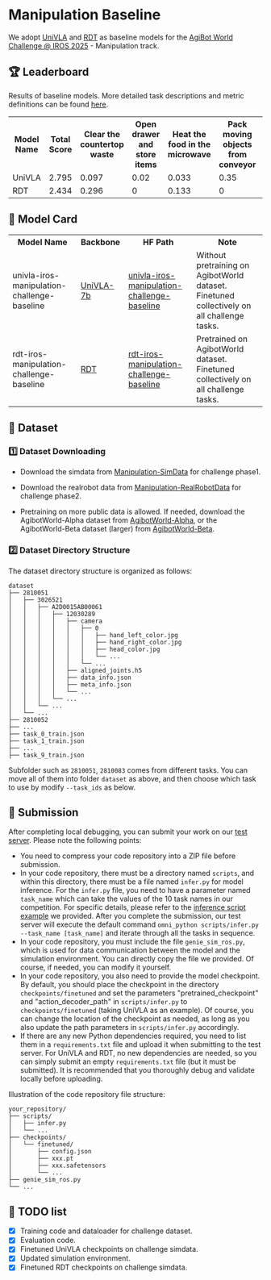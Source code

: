 # Manipulation Baseline
We adopt [UniVLA](https://github.com/OpenDriveLab/AgiBot-World/tree/manipulation-challenge/UniVLA) and [RDT](https://github.com/OpenDriveLab/AgiBot-World/tree/manipulation-challenge/RDT) as baseline models for the [AgiBot World Challenge @ IROS 2025](https://agibot-world.com/challenge) - Manipulation track.

## :trophy: Leaderboard

Results of baseline models. More detailed task descriptions and metric definitions can be found [here](https://agibot-world.com/challenge/manipulation/leaderboard).

<table border="0">
  <tr>
    <th>Model Name</th>
    <th>Total Score</th>
    <th>Clear the countertop waste</th>
    <th>Open drawer and store items</th>
    <th>Heat the food in the microwave</th>
    <th>Pack moving objects from conveyor</th>
    <th>Pickup items from the freezer</th>
    <th>Restock supermarket items</th>
    <th>Pack in the supermarket</th>
    <th>Make a sandwich</th>
    <th>Clear table in the restaurant</th>
    <th>Stamp the seal</th>
  </tr>
  <tr>
    <td>UniVLA</td>
    <td>2.795</td>
    <td>0.097</td>
    <td>0.02</td>
    <td>0.033</td>
    <td>0.35</td>
    <td>0.26</td>
    <td>0.4</td>
    <td>1</td>
    <td>0.08</td>
    <td>0.375</td>
    <td>0.18</td>
  </tr>
  <tr>
    <td>RDT</td>
    <td>2.434</td>
    <td>0.296</td>
    <td>0</td>
    <td>0.133</td>
    <td>0</td>
    <td>0.48</td>
    <td>0.25</td>
    <td>0.825</td>
    <td>0</td>
    <td>0.25</td>
    <td>0.2</td>
  </tr>
</table>

## 🤗 Model Card

<table>
  <tr>
    <th>Model Name</th>
    <th>Backbone</th>
    <th>HF Path</th>
    <th>Note</th>
  </tr>

  <tr>
    <td>univla-iros-manipulation-challenge-baseline</td>
    <td><a href="https://huggingface.co/qwbu/univla-7b">UniVLA-7b</a></td>
    <td><a href="https://huggingface.co/qwbu/univla-iros-manipulation-challenge-baseline">univla-iros-manipulation-challenge-baseline</a></td>
    <td> Without pretraining on AgibotWorld dataset. Finetuned collectively on all challenge tasks. </td>
  </tr>

  <tr>
    <td>rdt-iros-manipulation-challenge-baseline</td>
    <td><a href="https://huggingface.co/OpenDriveLab-org/rdt-iros-manipulation-challenge-baseline/tree/main/awb-pretrained">RDT</a></td>
    <td><a href="https://huggingface.co/OpenDriveLab-org/rdt-iros-manipulation-challenge-baseline/tree/main/sim-finetuned">rdt-iros-manipulation-challenge-baseline</a></td>
    <td> Pretrained on AgibotWorld dataset. Finetuned collectively on all challenge tasks. </td>
  </tr>

</table>

## :file_folder: Dataset

### :one: Dataset Downloading

- Download the simdata from <td><a href="https://huggingface.co/datasets/agibot-world/AgiBotWorldChallenge-2025/tree/main/Manipulation-SimData">Manipulation-SimData</a></td> for challenge phase1.

- Download the realrobot data from <td><a href="https://huggingface.co/datasets/agibot-world/AgiBotWorldChallenge-2025/tree/main/Manipulation-RealRobot">Manipulation-RealRobotData</a></td> for challenge phase2.

- Pretraining on more public data is allowed. If needed, download the AgibotWorld-Alpha dataset from <td><a href="https://huggingface.co/datasets/agibot-world/AgiBotWorld-Alpha">AgibotWorld-Alpha</a></td>, or the AgibotWorld-Beta dataset (larger) from <td><a href="https://huggingface.co/datasets/agibot-world/AgiBotWorld-Beta">AgibotWorld-Beta</a></td>.

### :two: Dataset Directory Structure
The dataset directory structure is organized as follows:

```
dataset
├── 2810051
│   ├── 3026521
│   │   ├── A2D0015AB00061
│   │   │   ├── 12030289
│   │   │   │   ├── camera
│   │   │   │   │   ├── 0
│   │   │   │   │   │   ├── hand_left_color.jpg
│   │   │   │   │   │   ├── hand_right_color.jpg
│   │   │   │   │   │   ├── head_color.jpg
│   │   │   │   │   │   └── ...
│   │   │   │   │   └── ...
│   │   │   │   ├── aligned_joints.h5
│   │   │   │   ├── data_info.json
│   │   │   │   ├── meta_info.json
│   │   │   │   └── ...
│   │   │   └── ...
│   │   └── ...
│   └── ...
├── 2810052
├── ...
├── task_0_train.json
├── task_1_train.json
├── ...
├── task_9_train.json
```
Subfolder such as `2810051`, `2810083` comes from different tasks. You can move all of them into folder `dataset` as above, and then choose which task to use by modify `--task_ids` as below.

## :rocket: Submission
After completing local debugging, you can submit your work on our <td><a href="https://agibot-world.com/challenge/manipulation/my-submissions">test server</a></td>. Please note the following points:

- You need to compress your code repository into a ZIP file before submission.
- In your code repository, there must be a directory named `scripts`, and within this directory, there must be a file named `infer.py` for model inference. For the `infer.py` file, you need to have a parameter named `task_name` which can take the values of the 10 task names in our competition. For specific details, please refer to the <td><a href="https://github.com/OpenDriveLab/AgiBot-World/blob/manipulation-challenge/UniVLA/scripts/infer.py">inference script example</a></td> we provided. After you complete the submission, our test server will execute the default command `omni_python scripts/infer.py --task_name [task_name]` and iterate through all the tasks in sequence.
- In your code repository, you must include the file `genie_sim_ros.py`, which is used for data communication between the model and the simulation environment. You can directly copy the file we provided. Of course, if needed, you can modify it yourself.
- In your code repository, you also need to provide the model checkpoint. By default, you should place the checkpoint in the directory `checkpoints/finetuned` and set the parameters "pretrained_checkpoint" and "action_decoder_path" in `scripts/infer.py` to `checkpoints/finetuned` (taking UniVLA as an example). Of course, you can change the location of the checkpoint as needed, as long as you also update the path parameters in `scripts/infer.py` accordingly.
- If there are any new Python dependencies required, you need to list them in a `requirements.txt` file and upload it when submitting to the test server. For UniVLA and RDT, no new dependencies are needed, so you can simply submit an empty `requirements.txt` file (but it must be submitted). It is recommended that you thoroughly debug and validate locally before uploading.

Illustration of the code repository file structure: 

```
your_repository/
├── scripts/
│   ├── infer.py
│   └── ...
├── checkpoints/
│   └── finetuned/
│       ├── config.json
│       ├── xxx.pt
│       ├── xxx.safetensors
│       └── ...
├── genie_sim_ros.py
└── ...
```
## :pushpin: TODO list
-  [x] Training code and dataloader for challenge dataset.
-  [x] Evaluation code.
-  [x] Finetuned UniVLA checkpoints on challenge simdata.
-  [x] Updated simulation environment.
-  [x] Finetuned RDT checkpoints on challenge simdata.
